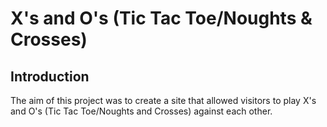 # X's and O's (Tic Tac Toe/Noughts & Crosses)
## Introduction
The aim of this project was to create a site that allowed visitors to play X's and O's (Tic Tac Toe/Noughts and Crosses) against each other.
